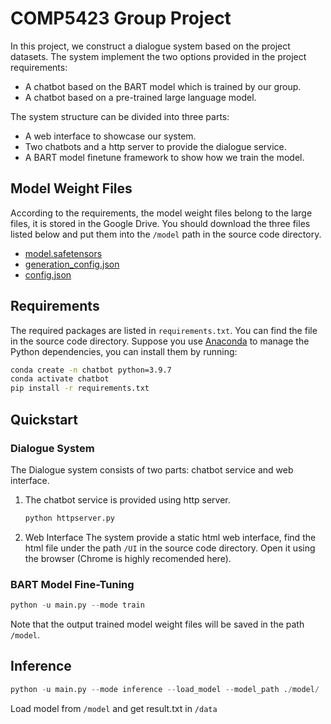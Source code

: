 # COMP5423 Group Project

In this project, we construct a dialogue system based on the project datasets. The system implement the two options provided in the project requirements:

* A chatbot based on the BART model which is trained by our group.
* A chatbot based on a pre-trained large language model.

The system structure can be divided into three parts:

* A web interface to showcase our system.
* Two chatbots and a http server to provide the dialogue service.
* A BART model finetune framework to show how we train the model.

## Model Weight Files

According to the requirements, the model weight files belong to the large files, it is stored in the Google Drive. You should download the three files listed below and put them into the `/model` path in the source code directory.

* [model.safetensors](https://drive.google.com/file/d/16D97cC75pUWmQ0lhgcacx10rfMhTrfMh/view?usp=share_link)
* [generation_config.json](https://drive.google.com/file/d/16ft7nHkyIVpIAGqoxoIGrclxbyqQ7IKN/view?usp=share_link)
* [config.json](https://drive.google.com/file/d/14R4bkcJeicEbNxHWGGLouvQJfrpRpQkB/view?usp=share_link)


## Requirements

The required packages are listed in `requirements.txt`. You can find the file in the source code directory. Suppose you use [Anaconda](https://www.anaconda.com/) to manage the Python dependencies, you can install them by running:

```bash
conda create -n chatbot python=3.9.7
conda activate chatbot
pip install -r requirements.txt
```
## Quickstart

### Dialogue System

The Dialogue system consists of two parts: chatbot service and web interface.

1. The chatbot service is provided using http server.
   ```python
   python httpserver.py
   ```
2. Web Interface
   The system provide a static html web interface, find the html file under the path `/UI` in the source code directory. Open it using the browser (Chrome is highly recomended here).

### BART Model Fine-Tuning

```python
python -u main.py --mode train
```

Note that the output trained model weight files will be saved in the path `/model`.

## Inference

```python
python -u main.py --mode inference --load_model --model_path ./model/
```

Load model from  `/model` and get result.txt in  `/data`